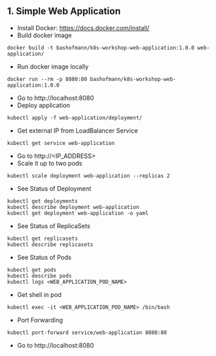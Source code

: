 ## 1. Simple Web Application

* Install Docker: https://docs.docker.com/install/
* Build docker image
```
docker build -t bashofmann/k8s-workshop-web-application:1.0.0 web-application/
```
* Run docker image locally
```
docker run --rm -p 8080:80 bashofmann/k8s-workshop-web-application:1.0.0
```
* Go to http://localhost:8080
* Deploy application
```
kubectl apply -f web-application/deployment/
```
* Get external IP from LoadBalancer Service
```
kubectl get service web-application
```
* Go to http://<IP_ADDRESS>
* Scale it up to two pods
```
kubectl scale deployment web-application --replicas 2
```
* See Status of Deployment
```
kubectl get deployments
kubectl describe deployment web-application
kubectl get deployment web-application -o yaml
```
* See Status of ReplicaSets
```
kubectl get replicasets
kubectl describe replicasets
```
* See Status of Pods
```
kubectl get pods
kubectl describe pods
kubectl logs <WEB_APPLICATION_POD_NAME>
```
* Get shell in pod
```
kubectl exec -it <WEB_APPLICATION_POD_NAME> /bin/bash
```
* Port Forwarding
```
kubectl port-forward service/web-application 8080:80
```
* Go to http://localhost:8080
